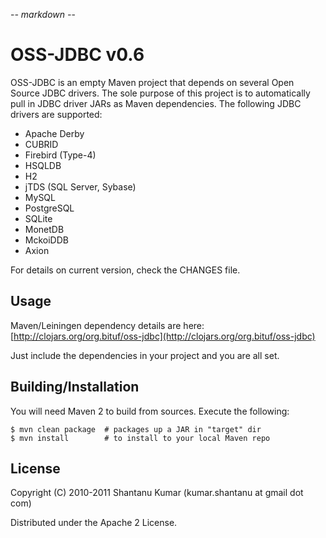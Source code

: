 -*- markdown -*-

# OSS-JDBC v0.6

OSS-JDBC is an empty Maven project that depends on several Open Source JDBC
drivers. The sole purpose of this project is to automatically pull in JDBC
driver JARs as Maven dependencies. The following JDBC drivers are supported:

* Apache Derby
* CUBRID
* Firebird (Type-4)
* HSQLDB
* H2
* jTDS (SQL Server, Sybase)
* MySQL
* PostgreSQL
* SQLite
* MonetDB
* MckoiDDB
* Axion

For details on current version, check the CHANGES file.


## Usage

Maven/Leiningen dependency details are here: [http://clojars.org/org.bituf/oss-jdbc](http://clojars.org/org.bituf/oss-jdbc)

Just include the dependencies in your project and you are all set.


## Building/Installation

You will need Maven 2 to build from sources. Execute the following:

    $ mvn clean package  # packages up a JAR in "target" dir
    $ mvn install        # to install to your local Maven repo


## License

Copyright (C) 2010-2011 Shantanu Kumar (kumar.shantanu at gmail dot com)

Distributed under the Apache 2 License.
